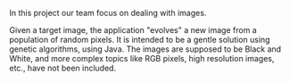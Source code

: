 In this project our team focus on dealing with images.

Given a target image, the application "evolves" a new image from a population of random pixels.  It is intended to be a gentle solution using genetic algorithms, using Java. The images are supposed to be Black and White, and more complex topics like RGB pixels, high resolution images, etc., have not been included. 
